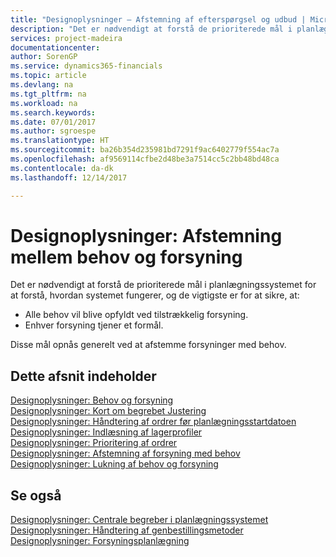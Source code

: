 ```yaml
---
title: "Designoplysninger – Afstemning af efterspørgsel og udbud | Microsoft Docs"
description: "Det er nødvendigt at forstå de prioriterede mål i planlægningssystemet for at forstå, hvordan systemet fungerer, og de vigtigste af disse er at sikre, at enhver efterspørgsel opfyldes at et tilstrækkeligt udbud, og at ethvert udbud tjener et formål."
services: project-madeira
documentationcenter: 
author: SorenGP
ms.service: dynamics365-financials
ms.topic: article
ms.devlang: na
ms.tgt_pltfrm: na
ms.workload: na
ms.search.keywords: 
ms.date: 07/01/2017
ms.author: sgroespe
ms.translationtype: HT
ms.sourcegitcommit: ba26b354d235981bd7291f9ac6402779f554ac7a
ms.openlocfilehash: af9569114cfbe2d48be3a7514cc5c2bb48bd48ca
ms.contentlocale: da-dk
ms.lasthandoff: 12/14/2017

---
```

# <a name="design-details-balancing-demand-and-supply"></a>Designoplysninger: Afstemning mellem behov og forsyning
Det er nødvendigt at forstå de prioriterede mål i planlægningssystemet for at forstå, hvordan systemet fungerer, og de vigtigste er for at sikre, at:  

- Alle behov vil blive opfyldt ved tilstrækkelig forsyning.  
- Enhver forsyning tjener et formål.  

 Disse mål opnås generelt ved at afstemme forsyninger med behov.  

## <a name="in-this-section"></a>Dette afsnit indeholder  
[Designoplysninger: Behov og forsyning](design-details-demand-and-supply.md)  
[Designoplysninger: Kort om begrebet Justering](design-details-the-concept-of-balancing-in-brief.md)  
[Designoplysninger: Håndtering af ordrer før planlægningsstartdatoen](design-details-dealing-with-orders-before-the-planning-starting-date.md)  
[Designoplysninger: Indlæsning af lagerprofiler](design-details-loading-the-inventory-profiles.md)  
[Designoplysninger: Prioritering af ordrer](design-details-prioritizing-orders.md)  
[Designoplysninger: Afstemning af forsyning med behov](design-details-balancing-supply-with-demand.md)  
[Designoplysninger: Lukning af behov og forsyning](design-details-closing-demand-and-supply.md)  

## <a name="see-also"></a>Se også  
 [Designoplysninger: Centrale begreber i planlægningssystemet](design-details-central-concepts-of-the-planning-system.md)   
 [Designoplysninger: Håndtering af genbestillingsmetoder](design-details-handling-reordering-policies.md)   
 [Designoplysninger: Forsyningsplanlægning](design-details-supply-planning.md)

